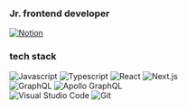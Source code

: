 ### Jr. frontend developer

[<img alt="Notion" src ="https://img.shields.io/badge/REA Notion-white.svg?&style=for-the-badge&logo=Notion&logoColor=000000"/>](https://readevenote.notion.site/Dev_note-c836f3307b0d460b8fc2488b58e0ab67)



### tech stack
<div>
 <img alt="Javascript" src ="https://img.shields.io/badge/Javascript-F7DF1E.svg?&style=for-the-badge&logo=Javascript&logoColor=white"/>
 <img alt="Typescript" src ="https://img.shields.io/badge/Typescript-3178C6.svg?&style=for-the-badge&logo=Typescript&logoColor=white"/>
 <img alt="React" src ="https://img.shields.io/badge/React-61DAFB.svg?&style=for-the-badge&logo=React&logoColor=white"/>
  <img alt="Next.js" src ="https://img.shields.io/badge/Next.js-000000.svg?&style=for-the-badge&logo=Next.js&logoColor=white"/>
</div>
<div>
 <img alt="GraphQL" src ="https://img.shields.io/badge/GraphQL-E10098.svg?&style=for-the-badge&logo=GraphQL&logoColor=white"/>
 <img alt="Apollo GraphQL" src ="https://img.shields.io/badge/Apollo GraphQL-311C87.svg?&style=for-the-badge&logo=Apollo GraphQL&logoColor=white"/>
</div>
<div>
  <img alt="Visual Studio Code" src ="https://img.shields.io/badge/Visual Studio Code-007ACC.svg?&style=for-the-badge&logo=Visual Studio Code&logoColor=white"/>
   <img alt="Git" src ="https://img.shields.io/badge/Git-F05032.svg?&style=for-the-badge&logo=Git&logoColor=white"/>
</div>
